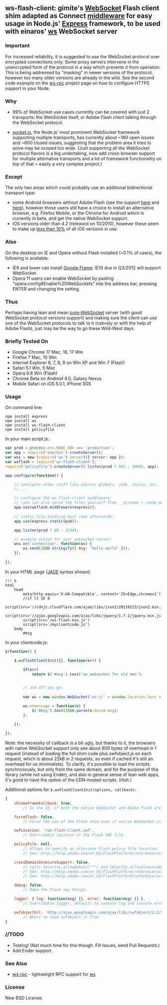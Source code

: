 ## ws-flash-client: gimite's [WebSocket](https://github.com/gimite/web-socket-js) Flash client shim adapted as Connect [middleware](https://github.com/senchalabs/connect) for easy usage in Node.js' [Express](http://expressjs.com/) framework, to be used with einaros' [ws](https://github.com/einaros/ws) WebSocket server

### Important

For increased reliability, it is suggested to use the WebSocket protocol over encrypted connections only. Some proxy servers intervene in the unencrypted form of the protocol in a way which prevents it from operation. This is being addressed by "masking" in newer versions of the protocol, however too many older versions are already in the wild. See the second code example on the [ws-rpc](https://github.com/ypocat/ws-rpc) project page on how to configure HTTPS support in your Node.


### Why

* 99% of WebSocket use cases currently can be covered with just 2 transports: the WebSocket itself, or Adobe Flash client talking through the WebSocket protocol.

* [socket.io](http://socket.io), the Node.js' most prominent WebSocket framework supporting multiple transports, has currently about ~160 open issues and ~600 closed issues, suggesting that the problem area it tries to solve may be scoped too wide. (Just supporting all the WebSocket protocol flavors is a big undertaking, now add cross-browser support for multiple alternative transports and a lot of framework functionality on top of that = easily a very complex project.)

### Except

The only two areas which could probably use an additional bidirectional transport type:

* some Android browsers without Adobe Flash (see the support [here](http://socialcompare.com/en/comparison/android-versions-comparison) and [here](http://www.adobe.com/flashplatform/certified_devices/smartphones.html)), however those users still have a choice to install an alternative browser, e.g. Firefox Mobile, or the Chrome for Android which is currently in beta, and get the native WebSocket support.
* iOS versions older than 4.2 (released on 10/2010), however these seem to make up [less than 10%](http://www.quora.com/What-is-the-version-share-of-iOS-today%E2%80%94iOS5-iOS4*) of all iOS versions in use.

### Also

On the desktop on IE and Opera without Flash installed (~0.1% of users), the following is available:

* IE9 and lower can install [Google Frame](http://code.google.com/chrome/chromeframe/). IE10 due in Q3/2012 will support WebSocket.
* Opera 11 users can enable WebSocket by pasting "opera:config#Enable%20WebSockets" into the address bar, pressing ENTER and changing the setting.

### Thus

Perhaps having lean and mean [pure-WebSocket](https://github.com/einaros/ws) server (with good WebSocket protocol versions support) and making sure the client can use one of the WebSocket protocols to talk to it (natively or with the help of Adobe Flash), just may be the way to go these Wild-West days.

### Briefly Tested On

* Google Chrome 17 Mac, 16, 17 Win
* Firefox 7 Mac, 10 Win
* Internet Explorer 6, 7, 8, 9 on Win XP and Win 7 (Flash)
* Safari 5.1 Win, 5 Mac
* Opera 9.8 Win (Flash)
* Chrome Beta on Android 4.0, Galaxy Nexus
* Mobile Safari on iOS 5.0.1, iPhone 3GS

### Usage

On command line:

	npm install express
	npm install ws
	npm install ws-flash-client
	npm install policyfile
	
In your main script.js:

```js
var prod = process.env.NODE_ENV === 'production';
var app = require('express').createServer();
var wss = new (require('ws').Server)({ server: app });
var wsflash = require('ws-flash-client');
require('policyfile').createServer().listen(prod ? 843 : 10843, app);

app.configure(function() {

	// configure other stuff like express globals, jade, stylus, etc.
	// ...

	// configure the ws-flash-client middleware:
	// (you can also serve the files yourself from __dirname + /node_modules/ws-flash-client/public)
	app.use(wsflash.middleware(express));
	
	// static file handling must come afterwards:
	app.use(express.static(pub));

	app.listen(prod ? 80 : 1234);

	// example action for your websocket server:
	wss.on('connection', function(ws) {
		ws.send(JSON.stringify({ msg: 'hello world' }));
	});
	
});
```

In your HTML page ([JADE](http://jade-lang.com/) syntax shown):

	!!! 5
	html
		head
			meta(http-equiv='X-UA-Compatible', content='IE=Edge,chrome=1')
			//if lt IE 8
				script(src='//cdnjs.cloudflare.com/ajax/libs/json2/20110223/json2.min.js')
			script(src='//ajax.googleapis.com/ajax/libs/jquery/1.7.1/jquery.min.js')
			script(src='/ws-flash.min.js')
			script(src='/myclientcode.js')
		body
			#msg

In your clientcode.js:

```js
$(function() {

	$.wsFlashClientInit({}, function(err) {
		
		if(err)
			return $('#msg').text('no websocket for old men');


		// and off you go:
		
		var ws = new window.WebSocket('ws://' + window.location.host + '/');

		ws.onmessage = function(e) {
			$('#msg').text(JSON.parse(e.data).msg);
		};
		
	});

});
```

Note: the necessity of callback is a bit ugly, but thanks to it, the browsers with native WebSocket support only see about 800 bytes of overhead in 1 request (instead of loading the full shim code plus swfobject.js on each request, which is about 22kB in 2 requests, so even if cached it's still an overhead for us minimalists). To clarify, it's possible to load the scripts synchronously, but only from the same domain, and for the purpose of this library (while not using Ender), and also in general sense of lean web apps, it's good to have the option of the CDN-hosted scripts. (Huh.)

Additional options for `$.wsFlashClientInit(options, callback)`:

```js
{
	chromeFrameFallback: true,
		// In the IE, if both the native WebSocket and Adobe Flash are missing, offer to install Chrome Frame.

	forceFlash: false,
		// Force the use of the Flash shim even if native WebSocket is available.

	swfLocation: '/ws-flash-client.swf',
		// Overridable location of the Flash SWF file.

	policyFile: null,
		// Allows to specify an alternate Flash policy file location.
		// See: http://help.adobe.com/en_US/FlashPlatform/reference/actionscript/3/flash/system/Security.html#loadPolicyFile(%29

	crossDomainInsecureSupport: false,
		// calls Security.allowDomain("*") and Security.allowInsecureDomain("*") in the Flash file
		// See: http://help.adobe.com/en_US/FlashPlatform/reference/actionscript/3/flash/system/Security.html#allowDomain(%29
		// See: http://help.adobe.com/en_US/FlashPlatform/reference/actionscript/3/flash/system/Security.html#allowInsecureDomain(%29

	debug: false,
		// Make the Flash say things.

	logger: { log: function(msg) {}, error: function(msg) {} },
		// Overridable logger, defaults to console.log and console.error, if available, or to empty functions if not.

	swfobjectUrl: 'http://ajax.googleapis.com/ajax/libs/swfobject/2.2/swfobject.js'
		// Where to load swfobject.js from.
}
```

### //TODO

* Testing! (Not much time for this though. Fill Issues, send Pull Requests.)
* Add Ender support.

### See Also

* [ws-rpc](https://github.com/ypocat/ws-rpc) - lightweight RPC support for [ws](https://github.com/einaros/ws)

### License

New BSD License.
